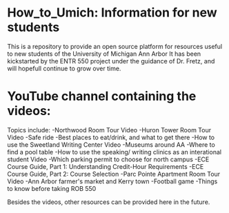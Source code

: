 # How_to_Umich: Information for new students

This is a repository to provide an open source platform for resources useful to new students of the University of Michigan Ann Arbor
It has been kickstarted by the ENTR 550 project under the guidance of Dr. Fretz, and will hopefull continue to grow over time.

# YouTube channel containing the videos: 

Topics include:
-Northwood Room Tour Video
-Huron Tower Room Tour Video
-Safe ride 
-Best places to eat/drink, and what to get there
-How to use the Sweetland Writing Center Video
-Museums around AA
-Where to find a pool table
-How to use the speaking/ writing clinics as an interational student Video
-Which parking permit to choose for north campus
-ECE Course Guide, Part 1: Understanding Credit-Hour Requirements
-ECE Course Guide, Part 2: Course Selection
-Parc Pointe Apartment Room Tour Video
-Ann Arbor farmer's market and Kerry town
-Football game 
-Things to know before taking ROB 550 

Besides the videos, other resources can be provided here in the future.
